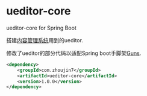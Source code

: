 # ueditor-core
ueditor-core for Spring Boot

搭建[内容管理系统](https://zhoujin7.com/ssm-cms)用到的ueditor.

修改了ueditor的部分代码以适配Spring boot手脚架[Guns](https://gitee.com/stylefeng/guns/tree/v5.1-final/).

```xml
<dependency>
    <groupId>com.zhoujin7</groupId>
    <artifactId>ueditor-core</artifactId>
    <version>1.0.0</version>
</dependency>
```
